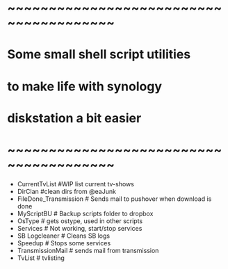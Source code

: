# ~~~~~~~~~~~~~~~~~~~~~~~~~~~~~~~~~~~~~~~
#
#  Some small shell script utilities
#  to make life with synology
#  diskstation a bit easier
#
# ~~~~~~~~~~~~~~~~~~~~~~~~~~~~~~~~~~~~~~~

* CurrentTvList					#WIP list current tv-shows
* DirClan						#clean dirs from @eaJunk
* FileDone_Transmission			# Sends mail to pushover when download is done
* MyScriptBU					# Backup scripts folder to dropbox
* OsType						# gets ostype, used in other scripts
* Services						# Not working, start/stop services
* SB Logcleaner					# Cleans SB logs
* Speedup						# Stops some services
* TransmissionMail				# sends mail from transmission
* TvList						# tvlisting


